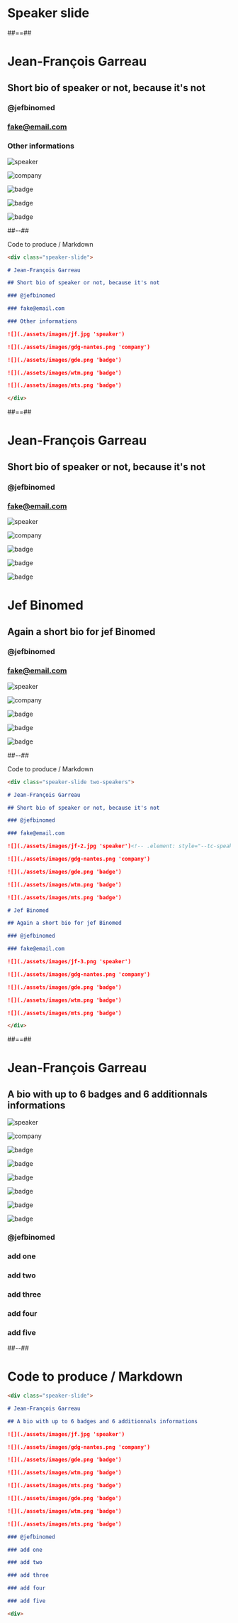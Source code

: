 <!-- .slide: class="transition" -->

# Speaker slide

##==##

<!-- .slide: class="speaker-slide" -->

<div class="speaker-slide">

# Jean-François Garreau

## Short bio of speaker or not, because it's not

### @jefbinomed

### fake@email.com

### Other informations

![](./assets/images/jf.jpg 'speaker')

![](./assets/images/gdg-nantes.png 'company')

![](./assets/images/gde.png 'badge')

![](./assets/images/wtm.png 'badge')

![](./assets/images/mts.png 'badge')

</div>

##--##

Code to produce / Markdown

```markdown
<div class="speaker-slide">

# Jean-François Garreau

## Short bio of speaker or not, because it's not

### @jefbinomed

### fake@email.com

### Other informations

![](./assets/images/jf.jpg 'speaker')

![](./assets/images/gdg-nantes.png 'company')

![](./assets/images/gde.png 'badge')

![](./assets/images/wtm.png 'badge')

![](./assets/images/mts.png 'badge')

</div>
```

##==##

<!-- .slide: class="speaker-slide" -->

<div class="speaker-slide two-speakers">

# Jean-François Garreau

## Short bio of speaker or not, because it's not

### @jefbinomed

### fake@email.com

![](./assets/images/jf-2.jpg 'speaker')<!-- .element: style="--tc-speaker-img-post:right;"-->

![](./assets/images/gdg-nantes.png 'company')

![](./assets/images/gde.png 'badge')

![](./assets/images/wtm.png 'badge')

![](./assets/images/mts.png 'badge')

# Jef Binomed

## Again a short bio for jef Binomed

### @jefbinomed

### fake@email.com

![](./assets/images/jf-3.png 'speaker')

![](./assets/images/gdg-nantes.png 'company')

![](./assets/images/gde.png 'badge')

![](./assets/images/wtm.png 'badge')

![](./assets/images/mts.png 'badge')

</div>

##--##

Code to produce / Markdown

```markdown
<div class="speaker-slide two-speakers">

# Jean-François Garreau

## Short bio of speaker or not, because it's not

### @jefbinomed

### fake@email.com

![](./assets/images/jf-2.jpg 'speaker')<!-- .element: style="--tc-speaker-img-post:right;"-->

![](./assets/images/gdg-nantes.png 'company')

![](./assets/images/gde.png 'badge')

![](./assets/images/wtm.png 'badge')

![](./assets/images/mts.png 'badge')

# Jef Binomed

## Again a short bio for jef Binomed

### @jefbinomed

### fake@email.com

![](./assets/images/jf-3.png 'speaker')

![](./assets/images/gdg-nantes.png 'company')

![](./assets/images/gde.png 'badge')

![](./assets/images/wtm.png 'badge')

![](./assets/images/mts.png 'badge')

</div>
```

##==##

<!-- .slide: class="speaker-slide" -->

<div class="speaker-slide">

# Jean-François Garreau

## A bio with up to 6 badges and 6 additionnals informations

![](./assets/images/jf.jpg 'speaker')

![](./assets/images/gdg-nantes.png 'company')

![](./assets/images/gde.png 'badge')

![](./assets/images/wtm.png 'badge')

![](./assets/images/mts.png 'badge')

![](./assets/images/gde.png 'badge')

![](./assets/images/wtm.png 'badge')

![](./assets/images/mts.png 'badge')

### @jefbinomed

### add one

### add two

### add three

### add four

### add five

<div>

##--##

<!-- .slide: class="with-code" -->

# Code to produce / Markdown

```markdown
<div class="speaker-slide">

# Jean-François Garreau

## A bio with up to 6 badges and 6 additionnals informations

![](./assets/images/jf.jpg 'speaker')

![](./assets/images/gdg-nantes.png 'company')

![](./assets/images/gde.png 'badge')

![](./assets/images/wtm.png 'badge')

![](./assets/images/mts.png 'badge')

![](./assets/images/gde.png 'badge')

![](./assets/images/wtm.png 'badge')

![](./assets/images/mts.png 'badge')

### @jefbinomed

### add one

### add two

### add three

### add four

### add five

<div>
```
